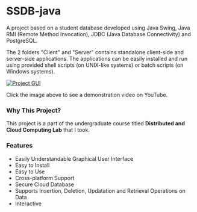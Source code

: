 # SSDB-java

A project based on a student database developed using Java Swing, Java RMI (Remote Method Invocation), JDBC (Java Database Connectivity) and PostgreSQL.

The 2 folders "Client" and "Server" contains standalone client-side and server-side applications. The applications can be easily installed and run using provided shell scripts (on UNIX-like systems) or batch scripts (on Windows systems).

[![Project GUI](https://img.youtube.com/vi/2FWicBlSNCI/0.jpg)](https://youtu.be/2FWicBlSNCI)

Click the image above to see a demonstration video on YouTube.

### Why This Project?
This project is a part of the undergraduate course titled **Distributed and Cloud Computing Lab** that I took.

### Features
- Easily Understandable Graphical User Interface
- Easy to Install
- Easy to Use
- Cross-platform Support
- Secure Cloud Database
- Supports Insertion, Deletion, Updatation and Retrieval Operations on Data
- Interactive